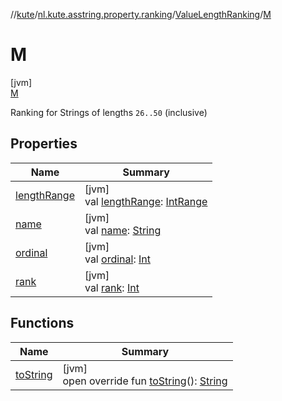 //[kute](../../../../index.md)/[nl.kute.asstring.property.ranking](../../index.md)/[ValueLengthRanking](../index.md)/[M](index.md)

# M

[jvm]\
[M](index.md)

Ranking for Strings of lengths `26..50` (inclusive)

## Properties

| Name | Summary |
|---|---|
| [lengthRange](../length-range.md) | [jvm]<br>val [lengthRange](../length-range.md): [IntRange](https://kotlinlang.org/api/latest/jvm/stdlib/kotlin.ranges/-int-range/index.html) |
| [name](../../../nl.kute.hashing/-digest-method/-m-d5/index.md#-372974862%2FProperties%2F-1216412040) | [jvm]<br>val [name](../../../nl.kute.hashing/-digest-method/-m-d5/index.md#-372974862%2FProperties%2F-1216412040): [String](https://kotlinlang.org/api/latest/jvm/stdlib/kotlin/-string/index.html) |
| [ordinal](../../../nl.kute.hashing/-digest-method/-m-d5/index.md#-739389684%2FProperties%2F-1216412040) | [jvm]<br>val [ordinal](../../../nl.kute.hashing/-digest-method/-m-d5/index.md#-739389684%2FProperties%2F-1216412040): [Int](https://kotlinlang.org/api/latest/jvm/stdlib/kotlin/-int/index.html) |
| [rank](../rank.md) | [jvm]<br>val [rank](../rank.md): [Int](https://kotlinlang.org/api/latest/jvm/stdlib/kotlin/-int/index.html) |

## Functions

| Name | Summary |
|---|---|
| [toString](../to-string.md) | [jvm]<br>open override fun [toString](../to-string.md)(): [String](https://kotlinlang.org/api/latest/jvm/stdlib/kotlin/-string/index.html) |
